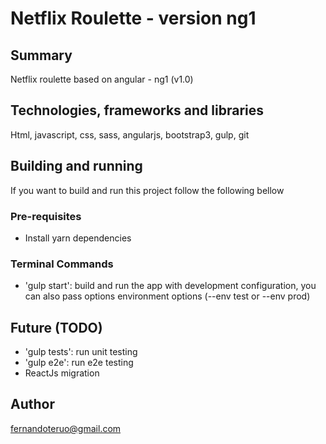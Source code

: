 # Netflix Roulette - version ng1

## Summary
Netflix roulette based on angular - ng1 (v1.0)

## Technologies, frameworks and libraries
Html, javascript, css, sass, angularjs, bootstrap3, gulp, git

## Building and running
If you want to build and run this project follow the following bellow

### Pre-requisites
- Install yarn dependencies

### Terminal Commands
- 'gulp start': build and run the app with development configuration, you can also pass options environment options (--env test or --env prod)

## Future (TODO)
- 'gulp tests': run unit testing
- 'gulp e2e': run e2e testing
- ReactJs migration

## Author
fernandoteruo@gmail.com



